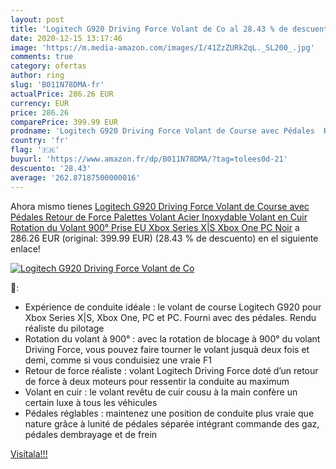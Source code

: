 ```yaml
---
layout: post
title: 'Logitech G920 Driving Force Volant de Co al 28.43 % de descuento'
date: 2020-12-15 13:17:46
image: 'https://m.media-amazon.com/images/I/41ZzZURkZqL._SL200_.jpg'
comments: true
category: ofertas
author: ring
slug: 'B011N78DMA-fr'
actualPrice: 286.26 EUR
currency: EUR
price: 286.26
comparePrice: 399.99 EUR
prodname: 'Logitech G920 Driving Force Volant de Course avec Pédales  Retour de Force  Palettes Volant Acier Inoxydable  Volant en Cuir  Rotation du Volant 900°  Prise EU  Xbox Series X|S  Xbox One  PC  Noir'
country: 'fr'
flag: '🇫🇷'
buyurl: 'https://www.amazon.fr/dp/B011N78DMA/?tag=tolees0d-21'
descuento: '28.43'
average: '262.87187500000016'
---
```


Ahora mismo tienes [Logitech G920 Driving Force Volant de Course avec Pédales  Retour de Force  Palettes Volant Acier Inoxydable  Volant en Cuir  Rotation du Volant 900°  Prise EU  Xbox Series X|S  Xbox One  PC  Noir](https://www.amazon.fr/dp/B011N78DMA/?tag=tolees0d-21) a 286.26 EUR (original: 399.99 EUR) (28.43 %  de descuento) en el siguiente enlace!

[![Logitech G920 Driving Force Volant de Co](https://m.media-amazon.com/images/I/41ZzZURkZqL._SL200_.jpg)](https://www.amazon.fr/dp/B011N78DMA/?tag=tolees0d-21)

🔎:

- Expérience de conduite idéale : le volant de course Logitech G920 pour Xbox Series X|S, Xbox One, PC et PC. Fourni avec des pédales. Rendu réaliste du pilotage
- Rotation du volant à 900° : avec la rotation de blocage à 900° du volant Driving Force, vous pouvez faire tourner le volant jusquà deux fois et demi, comme si vous conduisiez une vraie F1
- Retour de force réaliste : volant Logitech Driving Force doté d’un retour de force à deux moteurs pour ressentir la conduite au maximum
- Volant en cuir : le volant revêtu de cuir cousu à la main confère un certain luxe à tous les véhicules
- Pédales réglables : maintenez une position de conduite plus vraie que nature grâce à lunité de pédales séparée intégrant commande des gaz, pédales dembrayage et de frein

[Visítala!!!](https://www.amazon.fr/dp/B011N78DMA/?tag=tolees0d-21)
